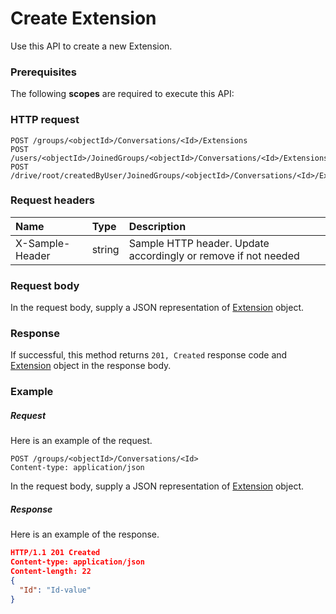 # Create Extension

Use this API to create a new Extension.
### Prerequisites
The following **scopes** are required to execute this API: 
### HTTP request
<!-- { "blockType": "ignored" } -->
```http
POST /groups/<objectId>/Conversations/<Id>/Extensions
POST /users/<objectId>/JoinedGroups/<objectId>/Conversations/<Id>/Extensions
POST /drive/root/createdByUser/JoinedGroups/<objectId>/Conversations/<Id>/Extensions

```
### Request headers
| Name       | Type | Description|
|:---------------|:--------|:----------|
| X-Sample-Header  | string  | Sample HTTP header. Update accordingly or remove if not needed|

### Request body
In the request body, supply a JSON representation of [Extension](../resources/extension.md) object.


### Response
If successful, this method returns `201, Created` response code and [Extension](../resources/extension.md) object in the response body.

### Example
##### Request
Here is an example of the request.
<!-- {
  "blockType": "request",
  "name": "create_extension_from_conversation"
}-->
```http
POST /groups/<objectId>/Conversations/<Id>
Content-type: application/json
```
In the request body, supply a JSON representation of [Extension](../resources/extension.md) object.
##### Response
Here is an example of the response.
<!-- {
  "blockType": "response",
  "truncated": false,
  "@odata.type": "extension"
} -->
```json
HTTP/1.1 201 Created
Content-type: application/json
Content-length: 22
{
  "Id": "Id-value"
}
```

<!-- uuid: bcd7f0ea-b862-42be-998a-4767ae30293c
2015-10-16 10:07:47 UTC -->
<!-- {
  "type": "#page.annotation",
  "description": "Create Extension",
  "keywords": "",
  "section": "documentation",
  "tocPath": ""
}-->